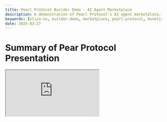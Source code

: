 ```yaml
---
title: Pearl Protocol Builder Demo - AI Agent Marketplace
description: A demonstration of Pearl Protocol's AI agent marketplace, showing how agents can be listed, discovered, and monetized through their platform.
keywords: [eliza-os, builder-demo, marketplace, pearl-protocol, monetization, agents]
date: 2025-03-27
---
```


# Summary of Pear Protocol Presentation

<div className="responsive-iframe">
  <iframe
    src="https://www.youtube.com/embed/8iBqzlO95P0"
    title="YouTube video player"
    allow="accelerometer; autoplay; clipboard-write; encrypted-media; gyroscope; picture-in-picture"
    allowFullScreen
  />
</div>

- Date: 2025-03-27
- YouTube Link: https://www.youtube.com/watch?v=8iBqzlO95P0

## Introduction [0:00-1:44]

- Presentation by Tuf and Jeyed from Pear Protocol
- They've developed Agent Pear, a specialized agent for crypto pair trading insights

## What is Pair Trading [1:44-3:30]

- Pair trading involves simultaneously going long on one asset and short on another
- Example: long Bitcoin, short Ethereum if you believe Bitcoin will outperform Ethereum
- The challenge is finding opportunities across thousands of cryptocurrencies

## Pear Protocol Background [3:40-5:00]

- Built a decentralized exchange on Arbitrum for pair trading
- Achieved 450 million in volume, 500K in revenue, and 4,000 active traders
- Aiming to empower both new and experienced traders with AI tools

## Advantages of Pair Trading [5:02-6:22]

- Can be profitable in any market scenario (up, down, or sideways)
- Less risky than traditional leveraged trades in crypto
- Multiple pair trading opportunities exist at any given time

## The Challenge [6:23-8:01]

- Finding good pair trades requires analyzing multiple data types:
  - Fundamental analysis: token unlocks, narratives, Twitter sentiment
  - Technical analysis: open interest, funding rates, RSI
  - Statistical analysis: correlation, Z-scores, cointegration
- This analysis is too complex for humans to do continuously

## Agent Pair Solution [8:02-9:45]

- Integrates multiple data sources via APIs including:
  - Tokenomist for token unlocks
  - CoinGecko and CoinGlass for price data and market metrics
  - CryptoTwitter for narrative and sentiment
  - TradingView for technical analysis
  - CryptoWizard APIs for statistical measures

## Key Features [9:50-12:06]

- Real-time trade alerts through constant data scanning
- Interactive conversational interface for active traders
- Learning capability to improve recommendations over time
- Future vision includes AI-powered vaults that automatically execute trades
- Built on the ELISA network

## Live Demo [12:07-14:25]

- Showed Agent Pair in action via Discord
- Example alert: long KNC and short ICX with analysis on correlation, momentum, open interest
- Demonstrated querying for specific information (SUI token unlocks, ETH/BTC open interest)

## Technical Implementation [14:26-18:03]

- Uses approximately 53 APIs running in the backend
- Employs a multi-agent architecture where:
  - Multiple agents gather and pre-analyze data from different sources
  - A master node agent combines and contextualizes the analysis
  - This approach prevents overwhelming the main agent with raw data

## Conclusion

Agent Pair aims to democratize pair trading by providing sophisticated analysis and execution capabilities that weren't previously accessible to average traders, with plans to expand into autonomous trading vaults in the near future.
